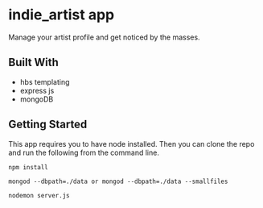 # indie_artist app

Manage your artist profile and get noticed by the masses.


## Built With

* hbs templating
* express js
* mongoDB

## Getting Started

This app requires you to have node installed. Then you can clone the repo and run the following from the command line.

```
npm install
```

```
mongod --dbpath=./data or mongod --dbpath=./data --smallfiles
```

```
nodemon server.js
```
